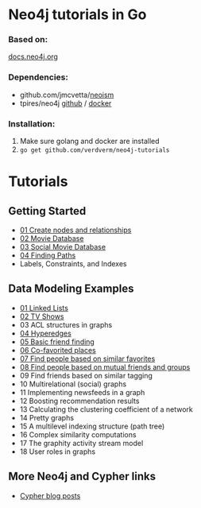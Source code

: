 Neo4j tutorials in Go
=====================

### Based on:
[docs.neo4j.org](http://docs.neo4j.org/chunked/stable/tutorials.html)

### Dependencies:
 - github.com/jmcvetta/[neoism](https://github.com/jmcvetta/neoism)
 - tpires/neo4j [github](https://github.com/tpires/neo4j) / [docker](https://registry.hub.docker.com/u/tpires/neo4j/)

### Installation:
 1. Make sure golang and docker are installed
 2. `go get github.com/verdverm/neo4j-tutorials`


Tutorials
=========

Getting Started
---------------

- [01 Create nodes and relationships](GettingStarted/01-CreatingNodesAndRelationships)
- [02 Movie Database](GettingStarted/02-MovieDatabase)
- [03 Social Movie Database](GettingStarted/03-SocialMovieDatabase)
- [04 Finding Paths](GettingStarted/04-FindingPaths)
- Labels, Constraints, and Indexes

Data Modeling Examples
----------------------

- [01 Linked Lists](DataModeling/01-LinkedLists)
- [02 TV Shows](DataModeling/02-TvShows)
- 03 ACL structures in graphs
- [04 Hyperedges](DataModeling/04-Hyperedges)
- [05 Basic friend finding](DataModeling/05-BasicFriendFinding)
- [06 Co-favorited places](DataModeling/06-CofavoritedPlaces)
- [07 Find people based on similar favorites](DataModeling/07-FindBySimilarFavorites)
- [08 Find people based on mutual friends and groups](DataModeling/08-FindByMutualFriendsAndGroups)
- 09 Find friends based on similar tagging
- 10 Multirelational (social) graphs
- 11 Implementing newsfeeds in a graph
- 12 Boosting recommendation results
- 13 Calculating the clustering coefficient of a network
- 14 Pretty graphs
- 15 A multilevel indexing structure (path tree)
- 16 Complex similarity computations
- 17 The graphity activity stream model
- 18 User roles in graphs


More Neo4j and Cypher links
---------------------------

- [Cypher blog posts](http://wes.skeweredrook.com/cypher/)
